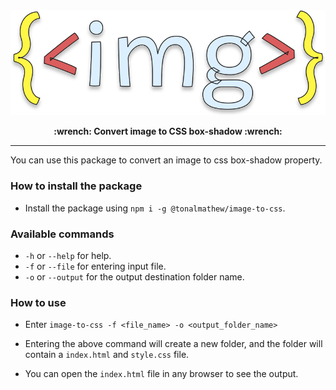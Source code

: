 <div align='center'>
<a href="#"><img src='https://raw.githubusercontent.com/tonalmathew/image-to-css/781c2a9ae1921859f26f2c78f34c84ab897acdd4/logo.svg' alt='logo' /></a>
<p><b>:wrench: Convert image to CSS box-shadow :wrench:</b>
</div>

---

You can use this package to convert an image to css box-shadow property.

### How to install the package

- Install the package using `npm i -g @tonalmathew/image-to-css`.

### Available commands

- `-h` or `--help` for help.
- `-f` or `--file` for entering input file.
- `-o` or `--output` for the output destination folder name.

### How to use

- Enter `image-to-css -f <file_name> -o <output_folder_name>`

- Entering the above command will create a new folder, and the folder will contain a `index.html` and `style.css` file.

- You can open the `index.html` file in any browser to see the output.